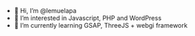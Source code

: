 - 👋 Hi, I’m @lemuelapa
- 👀 I’m interested in Javascript, PHP and WordPress
- 🌱 I’m currently learning GSAP, ThreeJS + webgi framework

<!---
lemuelapa/lemuelapa is a ✨ special ✨ repository because its `README.md` (this file) appears on your GitHub profile.
You can click the Preview link to take a look at your changes.
--->
